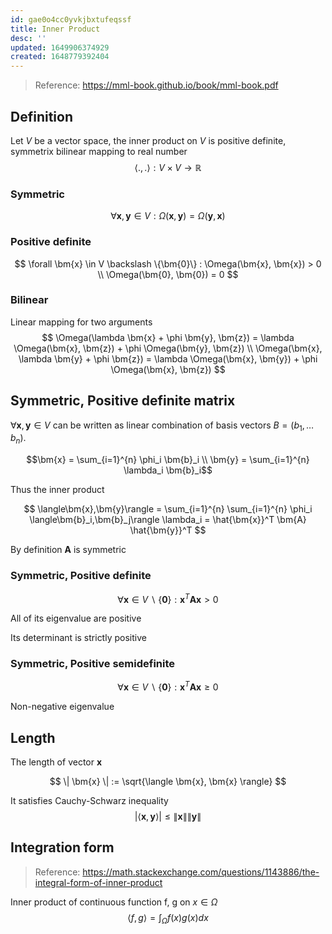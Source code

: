 ```yaml
---
id: gae0o4cc0yvkjbxtufeqssf
title: Inner Product
desc: ''
updated: 1649906374929
created: 1648779392404
---
```

> Reference: https://mml-book.github.io/book/mml-book.pdf

## Definition

Let $V$ be a vector space, the inner product on $V$ is positive definite, symmetrix bilinear mapping to real number
$$
\langle.,.\rangle: V \times V \to \mathbb{R}
$$

### Symmetric
$$
\forall \bm{x}, \bm{y} \in V:
\Omega(\bm{x}, \bm{y}) = \Omega(\bm{y}, \bm{x})
$$

### Positive definite
$$
\forall \bm{x} \in V \backslash \{\bm{0}\} : \Omega(\bm{x}, \bm{x}) > 0 \\
\Omega(\bm{0}, \bm{0}) = 0
$$

### Bilinear
Linear mapping for two arguments
$$
\Omega(\lambda \bm{x} + \phi \bm{y}, \bm{z}) = \lambda \Omega(\bm{x}, \bm{z}) + \phi \Omega(\bm{y}, \bm{z}) \\
\Omega(\bm{x}, \lambda \bm{y} + \phi \bm{z}) = \lambda \Omega(\bm{x}, \bm{y}) + \phi \Omega(\bm{x}, \bm{z})
$$

## Symmetric, Positive definite matrix
$\forall \bm{x}, \bm{y} \in V$ can be written as linear combination of basis vectors $B = (b_1, \dots b_n)$. 

$$\bm{x} = \sum_{i=1}^{n} \phi_i \bm{b}_i \\
\bm{y} = \sum_{i=1}^{n} \lambda_i \bm{b}_i$$

Thus the inner product

$$
\langle\bm{x},\bm{y}\rangle = \sum_{i=1}^{n} \sum_{i=1}^{n} \phi_i \langle\bm{b}_i,\bm{b}_j\rangle \lambda_i = \hat{\bm{x}}^T \bm{A} \hat{\bm{y}}^T
$$

By definition $\bm{A}$ is symmetric

### Symmetric, Positive definite
$$
\forall \bm{x} \in V \backslash \{\bm{0}\}: \bm{x}^T \bm{A} \bm{x} >0
$$

All of its eigenvalue are positive

Its determinant is strictly positive

### Symmetric, Positive semidefinite

$$
\forall \bm{x} \in V \backslash \{\bm{0}\}: \bm{x}^T \bm{A} \bm{x} \geq0
$$

Non-negative eigenvalue

## Length
The length of vector $\bm{x}$

$$
\| \bm{x} \| := \sqrt{\langle \bm{x}, \bm{x} \rangle}
$$

It satisfies Cauchy-Schwarz inequality
$$
|\langle \bm{x}, \bm{y} \rangle| \leq \| \bm{x} \| \| \bm{y} \|
$$

## Integration form
> Reference: https://math.stackexchange.com/questions/1143886/the-integral-form-of-inner-product

Inner product of continuous function f, g on $x \in \Omega$
$$
\langle f, g \rangle = \int_\Omega f(x) g(x) dx
$$